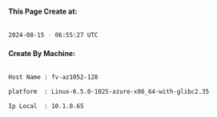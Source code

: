 
   
#### This Page Create at:

```bash

2024-08-15 - 06:55:27 UTC

```

#### Create By Machine:

```bash

Host Name : fv-az1052-128

platform  : Linux-6.5.0-1025-azure-x86_64-with-glibc2.35

Ip Local  : 10.1.0.65

```

